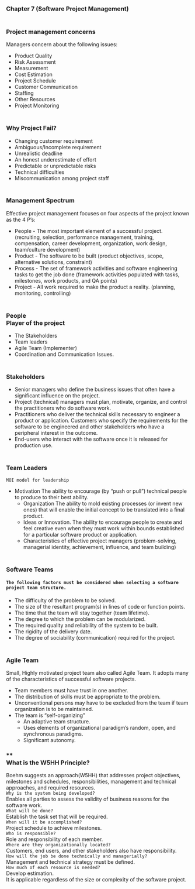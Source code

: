 ### **Chapter 7 (Software Project Management)**

### **<br/>Project management concerns**
Managers concern about the following issues:<br/>
  - Product Quality
  - Risk Assessment
  - Measurement
  - Cost Estimation
  - Project Schedule
  - Customer Communication
  - Staffing
  - Other Resources
  - Project Monitoring

### **<br/>Why Project Fail?**
  - Changing customer requirement
  - Ambiguous/Incomplete requirement
  - Unrealistic deadline
  - An honest underestimate of effort
  - Predictable or unpredictable risks
  - Technical difficulties
  - Miscommunication among project staff

### **<br/>Management Spectrum**
Effective project management focuses on four aspects of the project known as the 4 P’s:<br/>
  - People - The most important element of a successful project. (recruiting, selection, performance management, training, compensation, career development, organization, work design, team/culture development)
  - Product - The software to be built (product objectives, scope, alternative solutions, constraint)
  - Process - The set of framework activities and software engineering tasks to get the job done (framework activities populated with tasks, milestones, work products, and QA points)
  - Project - All work required to make the product a reality. (planning, monitoring, controlling)<br/>
  
### **<br/>People**<br/>**Player of the project**
  - The Stakeholders
  - Team leaders
  - Agile Team (Implementer)
  - Coordination and Communication Issues.<br/>

### **<br/>Stakeholders**
  - Senior managers who define the business issues that often have a significant influence on the project.<br/>
  - Project (technical) managers must plan, motivate, organize, and control the practitioners who do software work.<br/>
  - Practitioners who deliver the technical skills necessary to engineer a product or application.
Customers who specify the requirements for the software to be engineered and other stakeholders who have a peripheral interest in the outcome.<br/>
  - End-users who interact with the software once it is released for production use.<br/>

### **<br/>Team Leaders**
`MOI model for leadership`<br/>
  - Motivation  The ability to encourage (by “push or pull”) technical people to produce to their best ability.<br/>
    - Organization The ability to mold existing processes (or invent new ones) that will enable the initial concept to be translated into a final product.<br/>
    - Ideas or Innovation.  The ability to encourage people to create and feel creative even when they must work within bounds established for a particular software product or application.<br/>
    - Characteristics of effective project managers (problem-solving, managerial identity, achievement, influence, and team building)<br/>

### **<br/>Software Teams**
#### `The following factors must be considered when selecting a software project team structure.`
  - The difficulty of the problem to be solved.
  - The size of the resultant program(s) in lines of code or function points.
  - The time that the team will stay together (team lifetime).
  - The degree to which the problem can be modularized.
  - The required quality and reliability of the system to be built.
  - The rigidity of the delivery date.
  - The degree of sociability (communication) required for the project.

### **<br/>Agile Team**
Small, Highly motivated project team also called Agile Team. It adopts many of the characteristics of successful software projects.<br/>
  - Team members must have trust in one another.
  - The distribution of skills must be appropriate to the problem.
  - Unconventional persons may have to be excluded from the team if team organization  is to be maintained.
  - The team is “self-organizing”
      - An adaptive team structure.
      - Uses elements of organizational paradigm’s random, open, and synchronous paradigms.
      - Significant autonomy.<br/>


### **<br/>What is the W5HH Principle?
Boehm suggests an approach(W5HH) that addresses project objectives, milestones and schedules, responsibilities, management and technical approaches, and required resources.<br/>
`Why is the system being developed?`<br/>
Enables all parties to assess the validity of business reasons for the software work.<br/>
`What will be done?`<br/>
Establish the task set that will be required.<br/>
`When will it be accomplished?`<br/>
Project schedule to achieve milestones.<br/>
`Who is responsible?`<br/>
Role and responsibility of each member.<br/>
`Where are they organizationally located?`<br/>
Customers, end users, and other stakeholders also have responsibility.<br/>
`How will the job be done technically and managerially?`<br/>
Management and technical strategy must be defined.<br/>
`How much of each resource is needed?`<br/>
Develop estimation.<br/>
It is applicable regardless of the size or complexity of the software project.<br/>


